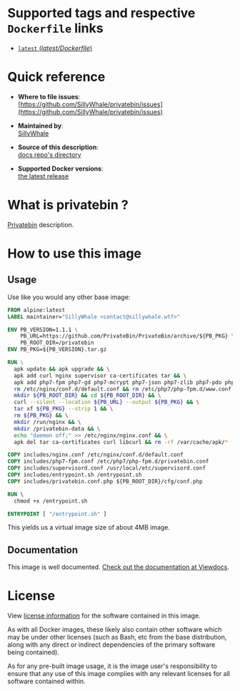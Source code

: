 # Supported tags and respective `Dockerfile` links

- [`latest` (*latest/Dockerfile*)](https://github.com/SillyWhale/privatebin/blob/master/Dockerfile)

# Quick reference

- **Where to file issues**:  
  [https://github.com/SillyWhale/privatebin/issues](https://github.com/SillyWhale/privatebin/issues)

- **Maintained by**:  
  [SillyWhale](https://github.com/SillyWhale/privatebin)

- **Source of this description**:  
  [docs repo's directory](https://github.com/SillyWhale/_documentation)

- **Supported Docker versions**:  
  [the latest release](https://github.com/docker/docker-ce/releases/latest)

# What is privatebin ?

[Privatebin](https://privatebin.info/) description.  

# How to use this image

## Usage

Use like you would any other base image:

```dockerfile
FROM alpine:latest
LABEL maintainer="SillyWhale <contact@sillywhale.wtf>"

ENV PB_VERSION=1.1.1 \
    PB_URL=https://github.com/PrivateBin/PrivateBin/archive/${PB_PKG} \
    PB_ROOT_DIR=/privatebin
ENV PB_PKG=${PB_VERSION}.tar.gz

RUN \
  apk update && apk upgrade && \
  apk add curl nginx supervisor ca-certificates tar && \
  apk add php7-fpm php7-gd php7-mcrypt php7-json php7-zlib php7-pdo php7-pdo_mysql && \
  rm /etc/nginx/conf.d/default.conf && rm /etc/php7/php-fpm.d/www.conf && \
  mkdir ${PB_ROOT_DIR} && cd ${PB_ROOT_DIR} && \
  curl --silent --location ${PB_URL} --output ${PB_PKG} && \
  tar xf ${PB_PKG} --strip 1 && \
  rm ${PB_PKG} && \
  mkdir /run/nginx && \
  mkdir /privatebin-data && \
  echo "daemon off;" >> /etc/nginx/nginx.conf && \
  apk del tar ca-certificates curl libcurl && rm -rf /var/cache/apk/*

COPY includes/nginx.conf /etc/nginx/conf.d/default.conf
COPY includes/php7-fpm.conf /etc/php7/php-fpm.d/privatebin.conf
COPY includes/supervisord.conf /usr/local/etc/supervisord.conf
COPY includes/entrypoint.sh /entrypoint.sh
COPY includes/privatebin.conf.php ${PB_ROOT_DIR}/cfg/conf.php

RUN \ 
  chmod +x /entrypoint.sh

ENTRYPOINT [ "/entrypoint.sh" ]
```

This yields us a virtual image size of about 4MB image.

## Documentation

This image is well documented. [Check out the documentation at Viewdocs](http://docs.sillywhale.com/privatebin/).

# License

View [license information](https://github.com/PrivateBin/PrivateBin/blob/master/LICENSE.md) for the software contained in this image.

As with all Docker images, these likely also contain other software which may be under other licenses (such as Bash, etc from the base distribution, along with any direct or indirect dependencies of the primary software being contained).

As for any pre-built image usage, it is the image user's responsibility to ensure that any use of this image complies with any relevant licenses for all software contained within.